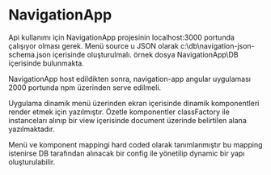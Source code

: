 # NavigationApp

Api kullanımı için NavigationApp projesinin localhost:3000 portunda çalışıyor olması gerek.
Menü source u JSON olarak c:\db\navigation-json-schema.json içerisinde oluşturulmalı. örnek dosya NavigationApp\DB içerisinde bulunmakta.

NavigationApp host edildikten sonra, navigation-app angular uygulaması 2000 portunda npm üzerinden serve edilmeli.

Uygulama dinamik menü üzerinden ekran içerisinde dinamik komponentleri render etmek için yazılmıştır.
Özetle komponentler classFactory ile instanceları alınıp bir view içerisinde document üzerinde belirtilen alana yazılmaktadır.

Menü ve komponent mappingi hard coded olarak tanımlanmıştır bu mapping istenirse DB tarafından alınacak bir config ile yönetilip dynamic bir yapı oluşturulabilir.
